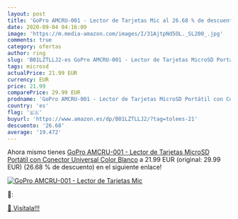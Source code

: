 ```yaml
---
layout: post
title: 'GoPro AMCRU-001 - Lector de Tarjetas Mic al 26.68 % de descuento'
date: 2020-09-04 04:16:09
image: 'https://m.media-amazon.com/images/I/31AjtpNd5OL._SL200_.jpg'
comments: true
category: ofertas
author: ring
slug: 'B01LZTLLJ2-es GoPro AMCRU-001 - Lector de Tarjetas MicroSD Portátil con...'
tags: microsd
actualPrice: 21.99 EUR
currency: EUR
price: 21.99
comparePrice: 29.99 EUR
prodname: 'GoPro AMCRU-001 - Lector de Tarjetas MicroSD Portátil con Conector Universal  Color Blanco'
country: 'es'
flag: '🇪🇸'
buyurl: 'https://www.amazon.es/dp/B01LZTLLJ2/?tag=tolees-21'
descuento: '26.68'
average: '19.472'
---
```


Ahora mismo tienes [GoPro AMCRU-001 - Lector de Tarjetas MicroSD Portátil con Conector Universal  Color Blanco](https://www.amazon.es/dp/B01LZTLLJ2/?tag=tolees-21) a 21.99 EUR (original: 29.99 EUR) (26.68 %  de descuento) en el siguiente enlace!

[![GoPro AMCRU-001 - Lector de Tarjetas Mic](https://m.media-amazon.com/images/I/31AjtpNd5OL._SL200_.jpg)](https://www.amazon.es/dp/B01LZTLLJ2/?tag=tolees-21)

🔎:


[🛒 Visítala!!!](https://www.amazon.es/dp/B01LZTLLJ2/?tag=tolees-21)
